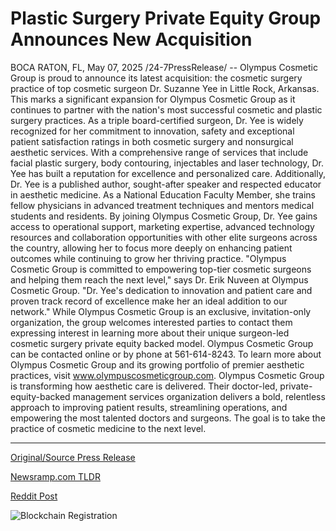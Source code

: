 # Plastic Surgery Private Equity Group Announces New Acquisition

BOCA RATON, FL, May 07, 2025 /24-7PressRelease/ -- Olympus Cosmetic Group is proud to announce its latest acquisition: the cosmetic surgery practice of top cosmetic surgeon Dr. Suzanne Yee in Little Rock, Arkansas. This marks a significant expansion for Olympus Cosmetic Group as it continues to partner with the nation's most successful cosmetic and plastic surgery practices.   As a triple board-certified surgeon, Dr. Yee is widely recognized for her commitment to innovation, safety and exceptional patient satisfaction ratings in both cosmetic surgery and nonsurgical aesthetic services. With a comprehensive range of services that include facial plastic surgery, body contouring, injectables and laser technology, Dr. Yee has built a reputation for excellence and personalized care.  Additionally, Dr. Yee is a published author, sought-after speaker and respected educator in aesthetic medicine. As a National Education Faculty Member, she trains fellow physicians in advanced treatment techniques and mentors medical students and residents.  By joining Olympus Cosmetic Group, Dr. Yee gains access to operational support, marketing expertise, advanced technology resources and collaboration opportunities with other elite surgeons across the country, allowing her to focus more deeply on enhancing patient outcomes while continuing to grow her thriving practice.  "Olympus Cosmetic Group is committed to empowering top-tier cosmetic surgeons and helping them reach the next level," says Dr. Erik Nuveen at Olympus Cosmetic Group. "Dr. Yee's dedication to innovation and patient care and proven track record of excellence make her an ideal addition to our network."  While Olympus Cosmetic Group is an exclusive, invitation-only organization, the group welcomes interested parties to contact them expressing interest in learning more about their unique surgeon-led cosmetic surgery private equity backed model.   Olympus Cosmetic Group can be contacted online or by phone at 561-614-8243. To learn more about Olympus Cosmetic Group and its growing portfolio of premier aesthetic practices, visit www.olympuscosmeticgroup.com.  Olympus Cosmetic Group is transforming how aesthetic care is delivered. Their doctor-led, private-equity-backed management services organization delivers a bold, relentless approach to improving patient results, streamlining operations, and empowering the most talented doctors and surgeons. The goal is to take the practice of cosmetic medicine to the next level. 

---

[Original/Source Press Release](https://www.24-7pressrelease.com/press-release/522528/plastic-surgery-private-equity-group-announces-new-acquisition)
                    

[Newsramp.com TLDR](https://newsramp.com/curated-news/olympus-cosmetic-group-acquires-practice-of-top-surgeon-dr-suzanne-yee-in-little-rock-arkansas/41b367ef3451203256e88a0dc017ce81) 

 



[Reddit Post](https://www.reddit.com/r/Leadership_Management/comments/1kgrcrd/olympus_cosmetic_group_acquires_practice_of_top/) 



![Blockchain Registration](https://cdn.newsramp.app/24-7PressRelease/qrcode/255/7/beanc_63.webp)